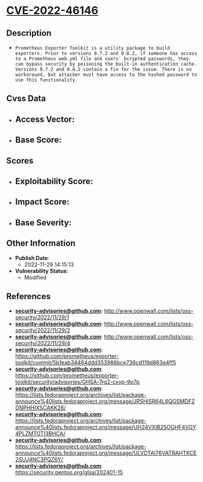 
# [CVE-2022-46146](http://www.openwall.com/lists/oss-security/2022/11/29/1)

## Description

- `Prometheus Exporter Toolkit is a utility package to build exporters. Prior to versions 0.7.2 and 0.8.2, if someone has access to a Prometheus web.yml file and users' bcrypted passwords, they can bypass security by poisoning the built-in authentication cache. Versions 0.7.2 and 0.8.2 contain a fix for the issue. There is no workaround, but attacker must have access to the hashed password to use this functionality.`

## Cvss Data

- **Access Vector**:
  - 
- **Base Score**:
  - 

## Scores

- **Exploitability Score**:
  - 
- **Impact Score**:
  - 
- **Base Severity**:
  - 

## Other Information

- **Publish Date**:
  - 2022-11-29 14:15:13
- **Vulnerability Status**:
  - Modified

## References

- **security-advisories@github.com**: http://www.openwall.com/lists/oss-security/2022/11/29/1
- **security-advisories@github.com**: http://www.openwall.com/lists/oss-security/2022/11/29/2
- **security-advisories@github.com**: http://www.openwall.com/lists/oss-security/2022/11/29/4
- **security-advisories@github.com**: https://github.com/prometheus/exporter-toolkit/commit/5b1eab34484ddd353986bce736cd119d863e4ff5
- **security-advisories@github.com**: https://github.com/prometheus/exporter-toolkit/security/advisories/GHSA-7rg2-cxvp-9p7p
- **security-advisories@github.com**: https://lists.fedoraproject.org/archives/list/package-announce%40lists.fedoraproject.org/message/JRSHISR64L6QGSMDFZDNPHHIXSCAKK26/
- **security-advisories@github.com**: https://lists.fedoraproject.org/archives/list/package-announce%40lists.fedoraproject.org/message/UH24VXIB25OGHF4VGY4PLZMTGTI3BHCA/
- **security-advisories@github.com**: https://lists.fedoraproject.org/archives/list/package-announce%40lists.fedoraproject.org/message/ULVDTAI76VATRAHTKCE2SUJ4NC3PQZ6Y/
- **security-advisories@github.com**: https://security.gentoo.org/glsa/202401-15
